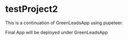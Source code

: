 # testProject2

This is a continuation of GreenLeadsApp using pupeteer. 

Final App will be deployed under GreenLeadsApp
